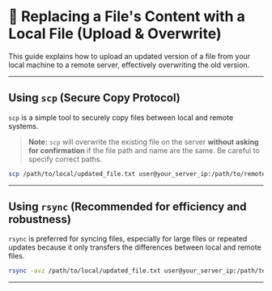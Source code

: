 # 🔄 Replacing a File's Content with a Local File (Upload & Overwrite)

This guide explains how to upload an updated version of a file from your local machine to a remote server, effectively overwriting the old version.

---

## Using `scp` (Secure Copy Protocol)

`scp` is a simple tool to securely copy files between local and remote systems.

> **Note:** `scp` will overwrite the existing file on the server **without asking for confirmation** if the file path and name are the same. Be careful to specify correct paths.

```bash
scp /path/to/local/updated_file.txt user@your_server_ip:/path/to/remote/existing_file.txt
```

---

## Using `rsync` (Recommended for efficiency and robustness)

`rsync` is preferred for syncing files, especially for large files or repeated updates because it only transfers the differences between local and remote files.

```bash
rsync -avz /path/to/local/updated_file.txt user@your_server_ip:/path/to/remote/existing_file.txt
```

---

